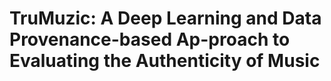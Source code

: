 # TruMuzic: A Deep Learning and Data Provenance-based Ap-proach to Evaluating the Authenticity of Music
